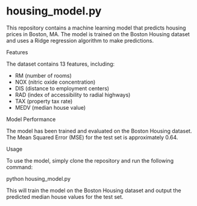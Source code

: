 # housing_model.py

This repository contains a machine learning model that predicts housing prices in Boston, MA. The model is trained on the Boston Housing dataset and uses a Ridge regression algorithm to make predictions.

Features

The dataset contains 13 features, including:

- RM (number of rooms)
- NOX (nitric oxide concentration)
- DIS (distance to employment centers)
- RAD (index of accessibility to radial highways)
- TAX (property tax rate)
- MEDV (median house value)

Model Performance

The model has been trained and evaluated on the Boston Housing dataset. The Mean Squared Error (MSE) for the test set is approximately 0.64.

Usage

To use the model, simply clone the repository and run the following command:

python housing_model.py

This will train the model on the Boston Housing dataset and output the predicted median house values for the test set.

